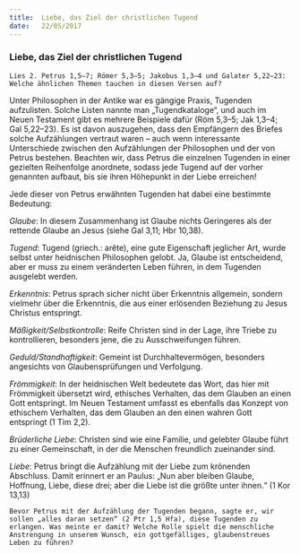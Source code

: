 ```yaml
---
title:  Liebe, das Ziel der christlichen Tugend
date:   22/05/2017
---
```


### Liebe, das Ziel der christlichen Tugend

`Lies 2. Petrus 1,5–7; Römer 5,3–5; Jakobus 1,3–4 und Galater 5,22–23: Welche ähnlichen Themen tauchen in diesen Versen auf?`

Unter Philosophen in der Antike war es gängige Praxis, Tugenden aufzulisten. Solche Listen nannte man „Tugendkataloge“, und auch im Neuen Testament gibt es mehrere Beispiele dafür (Röm 5,3–5; Jak 1,3–4; Gal 5,22–23). Es ist davon auszugehen, dass den Empfängern des Briefes solche Aufzählungen vertraut waren – auch wenn interessante Unterschiede zwischen den Aufzählungen der Philosophen und der von Petrus bestehen. Beachten wir, dass Petrus die einzelnen Tugenden in einer gezielten Reihenfolge anordnete, sodass jede Tugend auf der vorher genannten aufbaut, bis sie ihren Höhepunkt in der Liebe erreichen!

Jede dieser von Petrus erwähnten Tugenden hat dabei eine bestimmte Bedeutung:

_Glaube_: In diesem Zusammenhang ist Glaube nichts Geringeres als der rettende Glaube an Jesus (siehe Gal 3,11; Hbr 10,38).

_Tugend_: Tugend (griech.: arête), eine gute Eigenschaft jeglicher Art, wurde selbst unter heidnischen Philosophen gelobt. Ja, Glaube ist entscheidend, aber er muss zu einem veränderten Leben führen, in dem Tugenden ausgelebt werden.

_Erkenntnis_: Petrus sprach sicher nicht über Erkenntnis allgemein, sondern vielmehr über die Erkenntnis, die aus einer erlösenden Beziehung zu Jesus Christus entspringt.

_Mäßigkeit/Selbstkontrolle_: Reife Christen sind in der Lage, ihre Triebe zu kontrollieren, besonders jene, die zu Ausschweifungen führen.

_Geduld/Standhaftigkeit_: Gemeint ist Durchhaltevermögen, besonders angesichts von Glaubensprüfungen und Verfolgung.

_Frömmigkeit_: In der heidnischen Welt bedeutete das Wort, das hier mit Frömmigkeit übersetzt wird, ethisches Verhalten, das dem Glauben an einen Gott entspringt. Im Neuen Testament umfasst es ebenfalls das Konzept von ethischem Verhalten, das dem Glauben an den einen wahren Gott entspringt (1 Tim 2,2).

_Brüderliche Liebe_: Christen sind wie eine Familie, und gelebter Glaube führt zu einer Gemeinschaft, in der die Menschen freundlich zueinander sind.

_Liebe_: Petrus bringt die Aufzählung mit der Liebe zum krönenden Abschluss. Damit erinnert er an Paulus: „Nun aber bleiben Glaube, Hoffnung, Liebe, diese drei; aber die Liebe ist die größte unter ihnen.“ (1 Kor 13,13)

`Bevor Petrus mit der Aufzählung der Tugenden begann, sagte er, wir sollen „alles daran setzen“ (2 Ptr 1,5 Hfa), diese Tugenden zu erlangen. Was meinte er damit? Welche Rolle spielt die menschliche Anstrengung in unserem Wunsch, ein gottgefälliges, glaubenstreues Leben zu führen?`